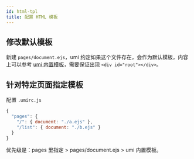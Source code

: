 ```yaml
---
id: html-tpl
title: 配置 HTML 模板
---
```


## 修改默认模板

新建 `pages/document.ejs`，umi 约定如果这个文件存在，会作为默认模板，内容上可以参考 [umi 内置模板](https://github.com/umijs/umi/blob/master/packages/umi-build-dev/template/document.ejs)，需要保证出现 `<div id="root"></div>`。

## 针对特定页面指定模板

配置 `.umirc.js`

```js
{
  "pages": {
    "/": { document: "./a.ejs" },
    "/list": { document: "./b.ejs" }
  }
}
```

优先级是：pages 里指定 > pages/document.ejs > umi 内置模板。
